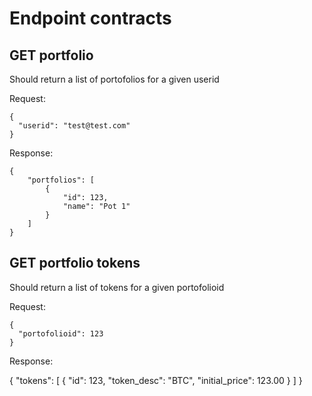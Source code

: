 # Endpoint contracts

## GET portfolio

Should return a list of portofolios for a given userid

Request:

```
{
  "userid": "test@test.com"
}
```

Response:

```
{ 
    "portfolios": [
        {
            "id": 123,
            "name": "Pot 1"
        }
    ]
}
```

## GET portfolio tokens

Should return a list of tokens for a given portofolioid

Request:

```
{
  "portofolioid": 123
}
```

Response:

{
    "tokens": [
        {
            "id": 123,
            "token_desc": "BTC",
            "initial_price": 123.00
        }
    ]
}

